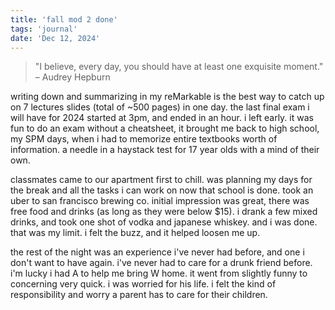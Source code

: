 ```yaml
---
title: 'fall mod 2 done'
tags: 'journal'
date: 'Dec 12, 2024'
---
```


> "I believe, every day, you should have at least one exquisite moment."
> – Audrey Hepburn

writing down and summarizing in my reMarkable is the best way to catch up on 7 lectures slides (total of ~500 pages) in one day. the last final exam i will have for 2024 started at 3pm, and ended in an hour. i left early. it was fun to do an exam without a cheatsheet, it brought me back to high school, my SPM days, when i had to memorize entire textbooks worth of information. a needle in a haystack test for 17 year olds with a mind of their own.

classmates came to our apartment first to chill. was planning my days for the break and all the tasks i can work on now that school is done. took an uber to san francisco brewing co. initial impression was great, there was free food and drinks (as long as they were below $15). i drank a few mixed drinks, and took one shot of vodka and japanese whiskey. and i was done. that was my limit. i felt the buzz, and it helped loosen me up.

the rest of the night was an experience i've never had before, and one i don't want to have again. i've never had to care for a drunk friend before. i'm lucky i had A to help me bring W home. it went from slightly funny to concerning very quick. i was worried for his life. i felt the kind of responsibility and worry a parent has to care for their children.
